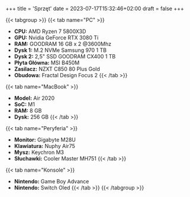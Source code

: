 +++
title = 'Sprzęt'
date = 2023-07-17T15:32:46+02:00
draft = false
+++

<!---
{{< figure src="/images/placeholder.jpg" alt="Placeholder" caption="Placeholder" >}}
-->

{{< tabgroup >}}
{{< tab name="PC" >}}
- **CPU:** AMD Ryzen 7 5800X3D
- **GPU:** Nvidia GeForce RTX 3080 Ti
- **RAM:** GOODRAM 16 GB x 2 @3600Mhz
- **Dysk 1:** M.2 NVMe Samsung 970 1 TB
- **Dysk 2:** 2,5" SSD GOODRAM CX400 1 TB
- **Płyta Główna:** MSI B450M
- **Zasilacz:** NZXT C850 80 Plus Gold
- **Obudowa:** Fractal Design Focus 2
{{< /tab >}}

{{< tab name="MacBook" >}}
- **Model:** Air 2020
- **SoC:** M1
- **RAM:** 8 GB
- **Dysk:** 256 GB
{{< /tab >}}

{{< tab name="Peryferia" >}}
- **Monitor:** Gigabyte M28U
- **Klawiatura:** Nuphy Air75
- **Mysz:** Keychron M3
- **Słuchawki:** Cooler Master MH751
{{< /tab >}}

{{< tab name="Konsole" >}}
- **Nintendo:** Game Boy Advance
- **Nintendo:** Switch Oled
{{< /tab >}}
{{< /tabgroup >}}
